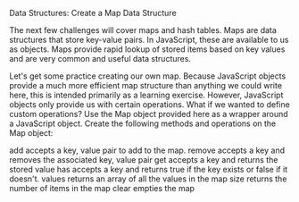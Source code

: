 Data Structures: Create a Map Data Structure


The next few challenges will cover maps and hash tables. Maps are data structures that store key-value pairs. In JavaScript, these are available to us as objects. Maps provide rapid lookup of stored items based on key values and are very common and useful data structures.

Let's get some practice creating our own map. Because JavaScript objects provide a much more efficient map structure than anything we could write here, this is intended primarily as a learning exercise. However, JavaScript objects only provide us with certain operations. What if we wanted to define custom operations? Use the Map object provided here as a wrapper around a JavaScript object. Create the following methods and operations on the Map object:

add accepts a key, value pair to add to the map.
remove accepts a key and removes the associated key, value pair
get accepts a key and returns the stored value
has accepts a key and returns true if the key exists or false if it doesn't.
values returns an array of all the values in the map
size returns the number of items in the map
clear empties the map
